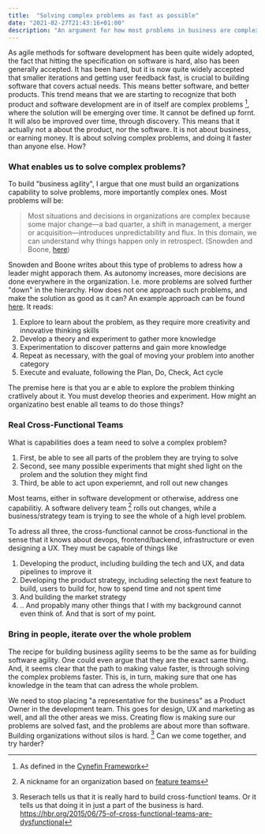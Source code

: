 ```yaml
---
title:  "Solving complex problems as fast as possible"
date: "2021-02-27T21:43:16+01:00"
description: "An argument for how most problems in business are complex, and how teams with different backgrounds will be better suited to solve these problems than 'silos' or 'deliery machines'"
---
```


As agile methods for software development has been quite widely adopted, the fact that hitting the specification on software is hard, also has been generally accepted. It has been hard, but it is now quite widely accepted that smaller iterations and getting user feedback fast, is crucial to building software that covers actual needs. This means better software, and better products. This trend means that we are starting to recognize that both product and software development are in of itself are complex problems [^1], where the solution will be emerging over time. It cannot be defined up fornt. It will also be improved over time, through discovery. This means that it actually not a about the product, nor the software. It is not about business, or earning money. It is about solving complex problems, and doing it faster than anyone else. How?

 ### What enables us to solve complex problems?
 To build "business agility", I argue that one must build an organizations capability to solve problems, more importantly complex ones. Most problems will be:

 > Most situations and decisions in organizations are complex because some major change—a bad quarter, a shift in management, a merger or acquisition—introduces unpredictability and flux. In this domain, we can understand why things happen only in retrospect. (Snowden and Boone, [here](https://hbr.org/2007/11/a-leaders-framework-for-decision-making))
 
 Snowden and Boone writes about this type of problems to adress how a leader might apporach them. As autonomy increases, more decisions are done everywhere in the organization. I.e. more problems are solved further "down" in the hierarchy. How does not one approach such problems, and make the solution as good as it can? An example approach can be found [here](https://txm.com/making-sense-problems-cynefin-framework/). It reads:

1. Explore to learn about the problem, as they require more creativity and innovative thinking skills
2. Develop a theory and experiment to gather more knowledge
3. Experimentation to discover patterns and gain more knowledge
4. Repeat as necessary, with the goal of moving your problem into another category
5. Execute and evaluate, following the Plan, Do, Check, Act cycle

The premise here is that you ar e able to explore the problem thinking cratlively about it. You must develop theories and experiment. How might an organizatino best enable all teams to do those things? 

 ### Real Cross-Functional Teams
What is capabilities does a team need to solve a complex problem?

1. First, be able to see all parts of the problem they are trying to solve
2. Second, see many possible experiments that might shed light on the prolem and the solution they might find
3. Third, be able to act upon experiemnt, and roll out new changes

Most teams, either in software development or otherwise, address one capabilitiy.
A software delivery team [^4] rolls out changes, while a business/strategy team is trying to see the whole of a high level problem.

To adress all three,  the cross-functional cannot be cross-functional in the sense that it knows about devops, frontend/backend, infrastructure or even designing a UX. They must be capable of things like
1. Developing the product, including building the tech and UX, and data pipelines to improve it
2. Developing the product strategy, including selecting the next feature to build, users to build for, how to spend time and not spent time
3. And building the market strategy
4. .. And propably many other things that I with my background cannot even think of. And that is sort of my point.


 ### Bring in people, iterate over the whole problem
The recipe for building business agility seems to be the same as for building software agility. One could even argue that they are the exact same thing. And, it seems clear that the path to making value faster, is through solving the complex problems faster. This is, in turn, making sure that one has knowledge in the team that can adress the whole problem.

We need to stop placing "a representative for the business" as a Product Owner in the development team. This goes for design, UX and marketing as well, and all the other areas we miss. Creating flow is making sure our problems are solved fast, and the problems are about more than software. Building organizations without silos is hard. [^3] Can we come together, and try harder?


[^1]: As defined in the [Cynefin Framework](https://en.wikipedia.org/wiki/Cynefin_framework)
[^2]: This gang over at Agile Business https://www.agilebusiness.org/page/WhatisBusinessAgility
[^3]: Reserach tells us that it is really hard to build cross-functionl teams. Or it tells us that doing it in just a part of the business is hard. https://hbr.org/2015/06/75-of-cross-functional-teams-are-dysfunctional
[^4]: A nickname for an organization based on [feature teams](https://svpg.com/product-vs-feature-teams/)